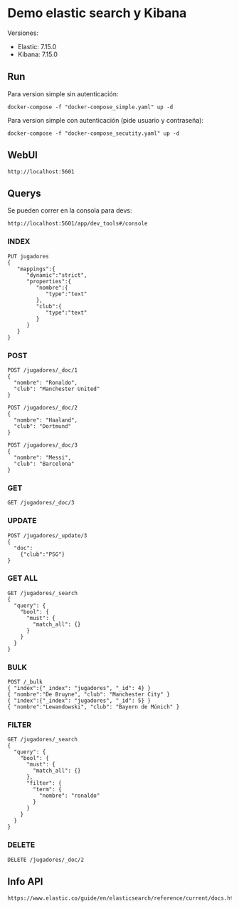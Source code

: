 # Demo elastic search y Kibana

Versiones:

* Elastic: 7.15.0
* Kibana: 7.15.0

## Run

Para version simple sin autenticación:

```docker
docker-compose -f "docker-compose_simple.yaml" up -d
```

Para version simple con autenticación (pide usuario y contraseña):

```docker
docker-compose -f "docker-compose_secutity.yaml" up -d
```

## WebUI

```url
http://localhost:5601
```

## Querys

Se pueden correr en la consola para devs:  

```url
http://localhost:5601/app/dev_tools#/console
```

### INDEX

```code
PUT jugadores 
{
   "mappings":{
      "dynamic":"strict",
      "properties":{
         "nombre":{
            "type":"text"
         },
         "club":{
            "type":"text"
         }
      }
   }
}
```

### POST

```code
POST /jugadores/_doc/1
{
  "nombre": "Ronaldo",
  "club": "Manchester United"
}
```

```code
POST /jugadores/_doc/2
{
  "nombre": "Haaland",
  "club": "Dortmund"
}
```

```code
POST /jugadores/_doc/3
{
  "nombre": "Messi",
  "club": "Barcelona"
}
```

### GET

```code
GET /jugadores/_doc/3
```

### UPDATE

```code
POST /jugadores/_update/3
{ 
  "doc":
    {"club":"PSG"}
}
```

### GET ALL

```code
GET /jugadores/_search
{
  "query": {
    "bool": {
      "must": {
        "match_all": {}
      }
    }
  }
}
```

### BULK

```code
POST /_bulk
{ "index":{"_index": "jugadores", "_id": 4} }
{ "nombre":"De Bruyne", "club": "Manchester City" }
{ "index":{"_index": "jugadores", "_id": 5} }
{ "nombre":"Lewandowski", "club": "Bayern de Múnich" }
```

### FILTER

```code
GET /jugadores/_search
{
  "query": {
    "bool": {
      "must": {
        "match_all": {}
      },
      "filter": {
        "term": {
          "nombre": "ronaldo"
        }
      }
    }
  }
}
```

### DELETE

```code
DELETE /jugadores/_doc/2
```

## Info API

```url
https://www.elastic.co/guide/en/elasticsearch/reference/current/docs.html
```
